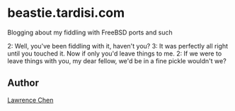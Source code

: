# beastie.tardisi.com

Blogging about my fiddling with FreeBSD ports and such

  2: Well, you've been fiddling with it, haven't you?
  3: It was perfectly all right until you touched it.  Now if only you'd leave things to me.
  2: If we were to leave things with you, my dear fellow, we'd be in a fine pickle wouldn't we?

## Author

[Lawrence Chen](https://github.com/TheDreamer)
